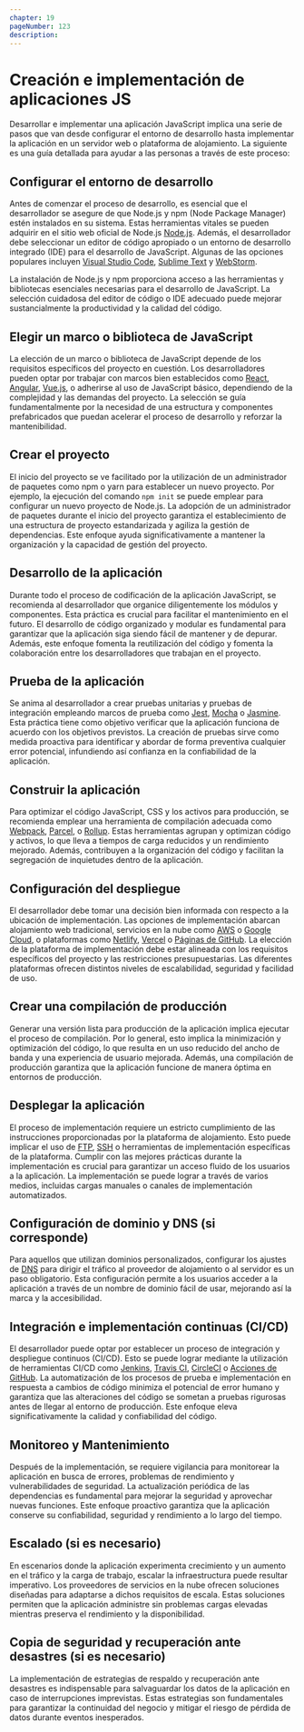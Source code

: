 ```yaml
---
chapter: 19
pageNumber: 123
description: 
---
```

# Creación e implementación de aplicaciones JS

Desarrollar e implementar una aplicación JavaScript implica una serie de pasos que van desde configurar el entorno de desarrollo hasta implementar la aplicación en un servidor web o plataforma de alojamiento. La siguiente es una guía detallada para ayudar a las personas a través de este proceso:

## Configurar el entorno de desarrollo

Antes de comenzar el proceso de desarrollo, es esencial que el desarrollador se asegure de que Node.js y npm (Node Package Manager) estén instalados en su sistema. Estas herramientas vitales se pueden adquirir en el sitio web oficial de Node.js [Node.js](https://nodejs.org/). Además, el desarrollador debe seleccionar un editor de código apropiado o un entorno de desarrollo integrado (IDE) para el desarrollo de JavaScript. Algunas de las opciones populares incluyen [Visual Studio Code](https://code.visualstudio.com/), [Sublime Text](https://code.visualstudio.com/) y [WebStorm](https://www.jetbrains.com/webstorm/).

La instalación de Node.js y npm proporciona acceso a las herramientas y bibliotecas esenciales necesarias para el desarrollo de JavaScript. La selección cuidadosa del editor de código o IDE adecuado puede mejorar sustancialmente la productividad y la calidad del código.

## Elegir un marco o biblioteca de JavaScript

La elección de un marco o biblioteca de JavaScript depende de los requisitos específicos del proyecto en cuestión. Los desarrolladores pueden optar por trabajar con marcos bien establecidos como [React](https://react.dev/), [Angular](https://angularjs.org/), [Vue.js](https://vuejs.org/), o adherirse al uso de JavaScript básico, dependiendo de la complejidad y las demandas del proyecto. La selección se guía fundamentalmente por la necesidad de una estructura y componentes prefabricados que puedan acelerar el proceso de desarrollo y reforzar la mantenibilidad.

## Crear el proyecto

El inicio del proyecto se ve facilitado por la utilización de un administrador de paquetes como npm o yarn para establecer un nuevo proyecto. Por ejemplo, la ejecución del comando `npm init` se puede emplear para configurar un nuevo proyecto de Node.js. La adopción de un administrador de paquetes durante el inicio del proyecto garantiza el establecimiento de una estructura de proyecto estandarizada y agiliza la gestión de dependencias. Este enfoque ayuda significativamente a mantener la organización y la capacidad de gestión del proyecto.

## Desarrollo de la aplicación

Durante todo el proceso de codificación de la aplicación JavaScript, se recomienda al desarrollador que organice diligentemente los módulos y componentes. Esta práctica es crucial para facilitar el mantenimiento en el futuro. El desarrollo de código organizado y modular es fundamental para garantizar que la aplicación siga siendo fácil de mantener y de depurar. Además, este enfoque fomenta la reutilización del código y fomenta la colaboración entre los desarrolladores que trabajan en el proyecto.

## Prueba de la aplicación

Se anima al desarrollador a crear pruebas unitarias y pruebas de integración empleando marcos de prueba como [Jest](https://jestjs.io/), [Mocha](https://mochajs.org/) o [Jasmine](https://jasmine.github.io/). Esta práctica tiene como objetivo verificar que la aplicación funciona de acuerdo con los objetivos previstos. La creación de pruebas sirve como medida proactiva para identificar y abordar de forma preventiva cualquier error potencial, infundiendo así confianza en la confiabilidad de la aplicación.

## Construir la aplicación

Para optimizar el código JavaScript, CSS y los activos para producción, se recomienda emplear una herramienta de compilación adecuada como [Webpack](https://webpack.js.org/), [Parcel](https://parceljs.org/), o [Rollup](https://rollupjs.org/). Estas herramientas agrupan y optimizan código y activos, lo que lleva a tiempos de carga reducidos y un rendimiento mejorado. Además, contribuyen a la organización del código y facilitan la segregación de inquietudes dentro de la aplicación.

## Configuración del despliegue

El desarrollador debe tomar una decisión bien informada con respecto a la ubicación de implementación. Las opciones de implementación abarcan alojamiento web tradicional, servicios en la nube como [AWS](https://aws.amazon.com/) o [Google Cloud](https://cloud.google.com/), o plataformas como [Netlify](https://www.netlify.com/), [Vercel](https://vercel.com/) o [Páginas de GitHub](https://pages.github.com/). La elección de la plataforma de implementación debe estar alineada con los requisitos específicos del proyecto y las restricciones presupuestarias. Las diferentes plataformas ofrecen distintos niveles de escalabilidad, seguridad y facilidad de uso.

## Crear una compilación de producción

Generar una versión lista para producción de la aplicación implica ejecutar el proceso de compilación. Por lo general, esto implica la minimización y optimización del código, lo que resulta en un uso reducido del ancho de banda y una experiencia de usuario mejorada. Además, una compilación de producción garantiza que la aplicación funcione de manera óptima en entornos de producción.

## Desplegar la aplicación

El proceso de implementación requiere un estricto cumplimiento de las instrucciones proporcionadas por la plataforma de alojamiento. Esto puede implicar el uso de [FTP](https://en.wikipedia.org/wiki/File_Transfer_Protocol), [SSH](https://en.wikipedia.org/wiki/Secure_Shell) o herramientas de implementación específicas de la plataforma. Cumplir con las mejores prácticas durante la implementación es crucial para garantizar un acceso fluido de los usuarios a la aplicación. La implementación se puede lograr a través de varios medios, incluidas cargas manuales o canales de implementación automatizados.

## Configuración de dominio y DNS (si corresponde)

Para aquellos que utilizan dominios personalizados, configurar los ajustes de [DNS](https://www.cloudflare.com/learning/dns/what-is-dns/) para dirigir el tráfico al proveedor de alojamiento o al servidor es un paso obligatorio. Esta configuración permite a los usuarios acceder a la aplicación a través de un nombre de dominio fácil de usar, mejorando así la marca y la accesibilidad.

## Integración e implementación continuas (CI/CD)

El desarrollador puede optar por establecer un proceso de integración y despliegue continuos (CI/CD). Esto se puede lograr mediante la utilización de herramientas CI/CD como [Jenkins](https://www.jenkins.io/), [Travis CI](https://www.travis-ci.com/), [CircleCI](https://circleci.com/) o [Acciones de GitHub](https://github.com/features/actions). La automatización de los procesos de prueba e implementación en respuesta a cambios de código minimiza el potencial de error humano y garantiza que las alteraciones del código se sometan a pruebas rigurosas antes de llegar al entorno de producción. Este enfoque eleva significativamente la calidad y confiabilidad del código.

## Monitoreo y Mantenimiento

Después de la implementación, se requiere vigilancia para monitorear la aplicación en busca de errores, problemas de rendimiento y vulnerabilidades de seguridad. La actualización periódica de las dependencias es fundamental para mejorar la seguridad y aprovechar nuevas funciones. Este enfoque proactivo garantiza que la aplicación conserve su confiabilidad, seguridad y rendimiento a lo largo del tiempo.

## Escalado (si es necesario)

En escenarios donde la aplicación experimenta crecimiento y un aumento en el tráfico y la carga de trabajo, escalar la infraestructura puede resultar imperativo. Los proveedores de servicios en la nube ofrecen soluciones diseñadas para adaptarse a dichos requisitos de escala. Estas soluciones permiten que la aplicación administre sin problemas cargas elevadas mientras preserva el rendimiento y la disponibilidad.

## Copia de seguridad y recuperación ante desastres (si es necesario)

La implementación de estrategias de respaldo y recuperación ante desastres es indispensable para salvaguardar los datos de la aplicación en caso de interrupciones imprevistas. Estas estrategias son fundamentales para garantizar la continuidad del negocio y mitigar el riesgo de pérdida de datos durante eventos inesperados.